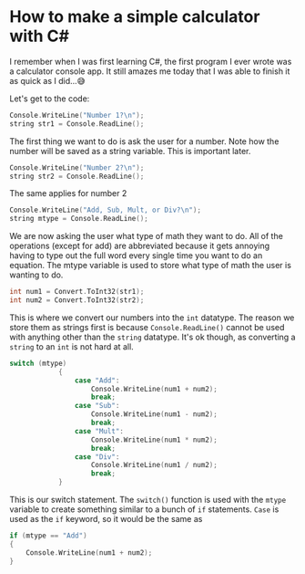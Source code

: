 # How to make a simple calculator with C#
I remember when I was first learning C#, the first program I ever wrote was a calculator console app. It still amazes me today that I was able to finish it as quick as I did...:sweat_smile: 

Let's get to the code:
```c
Console.WriteLine("Number 1?\n");
string str1 = Console.ReadLine();
```
The first thing we want to do is ask the user for a number. Note how the number will be saved as a string variable. This is important later.

```c
Console.WriteLine("Number 2?\n");
string str2 = Console.ReadLine();
```
The same applies for number 2

```c
Console.WriteLine("Add, Sub, Mult, or Div?\n");
string mtype = Console.ReadLine();
```
We are now asking the user what type of math they want to do. All of the operations (except for add) are abbreviated because it gets annoying having to type out the full word every single time you want to do an equation. 
The mtype variable is used to store what type of math the user is wanting to do.

```c
int num1 = Convert.ToInt32(str1);
int num2 = Convert.ToInt32(str2);
```
This is where we convert our numbers into the `int` datatype. The reason we store them as strings first is because `Console.ReadLine()` cannot be used with anything other than the `string` datatype. It's ok though, as converting a `string` to an `int` is not hard at all.

```c
switch (mtype)
            {
                case "Add":
                    Console.WriteLine(num1 + num2);
                    break;
                case "Sub":
                    Console.WriteLine(num1 - num2);
                    break;
                case "Mult":
                    Console.WriteLine(num1 * num2);
                    break;
                case "Div":
                    Console.WriteLine(num1 / num2);
                    break;
            }
```

This is our switch statement. The `switch()` function is used with the `mtype` variable to create something similar to a bunch of `if` statements. `Case` is used as the `if` keyword, so it would be the same as
```c
if (mtype == "Add")
{
	Console.WriteLine(num1 + num2);
}